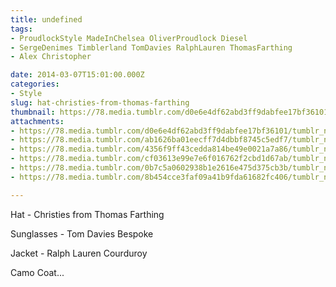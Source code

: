 ```yaml
---
title: undefined
tags:
- ProudlockStyle MadeInChelsea OliverProudlock Diesel
- SergeDenimes Timblerland TomDavies RalphLauren ThomasFarthing
- Alex Christopher

date: 2014-03-07T15:01:00.000Z
categories:
- Style
slug: hat-christies-from-thomas-farthing
thumbnail: https://78.media.tumblr.com/d0e6e4df62abd3ff9dabfee17bf36101/tumblr_n22jb4vJje1rhrm24o1_540.jpg
attachments:
- https://78.media.tumblr.com/d0e6e4df62abd3ff9dabfee17bf36101/tumblr_n22jb4vJje1rhrm24o1_1280.jpg
- https://78.media.tumblr.com/ab1626ba01eecff7d4dbbf8745c5edf7/tumblr_n22jb4vJje1rhrm24o2_1280.jpg
- https://78.media.tumblr.com/4356f9ff43cedda814be49e0021a7a86/tumblr_n22jb4vJje1rhrm24o3_1280.jpg
- https://78.media.tumblr.com/cf03613e99e7e6f016762f2cbd1d67ab/tumblr_n22jb4vJje1rhrm24o4_1280.jpg
- https://78.media.tumblr.com/0b7c5a0602938b1e2616e475d375cb3b/tumblr_n22jb4vJje1rhrm24o5_1280.jpg
- https://78.media.tumblr.com/8b454cce3faf09a41b9fda61682fc406/tumblr_n22jb4vJje1rhrm24o6_1280.jpg

---
```


Hat - Christies from Thomas Farthing 

  Sunglasses - Tom Davies Bespoke 

  Jacket - Ralph Lauren Courduroy 

  Camo Coat...

